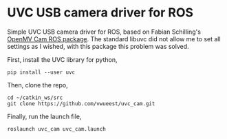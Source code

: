 # UVC USB camera driver for ROS
Simple UVC USB camera driver for ROS, based on Fabian Schilling's [OpenMV Cam ROS package](https://github.com/fabianschilling/openmv_cam). The standard libuvc did not allow me to set all settings as I wished, with this package this problem was solved.

First, install the UVC library for python,
```
pip install --user uvc
```
Then, clone the repo,
```
cd ~/catkin_ws/src
git clone https://github.com/vwueest/uvc_cam.git
```
Finally, run the launch file,
```
roslaunch uvc_cam uvc_cam.launch 
```
